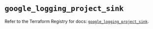 # `google_logging_project_sink`

Refer to the Terraform Registry for docs: [`google_logging_project_sink`](https://registry.terraform.io/providers/hashicorp/google/6.37.0/docs/resources/logging_project_sink).
